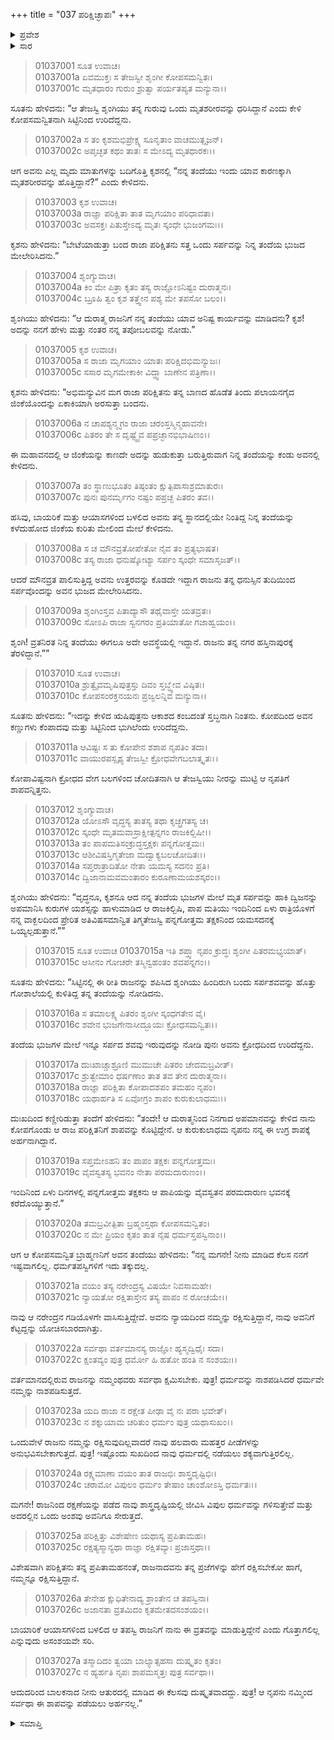 +++
title = "037 ಪರಿಕ್ಷಿಚ್ಛಾಪಃ"
+++

<details><summary>ಪ್ರವೇಶ</summary>


।।   ಓಂ ಓಂ ನಮೋ ನಾರಾಯಣಾಯ।।   ಶ್ರೀ ವೇದವ್ಯಾಸಾಯ ನಮಃ ।।

ಶ್ರೀ ಕೃಷ್ಣದ್ವೈಪಾಯನ ವೇದವ್ಯಾಸ ವಿರಚಿತ  

**ಶ್ರೀ ಮಹಾಭಾರತ**

**ಆದಿ ಪರ್ವ**

**ಆಸ್ತೀಕ ಪರ್ವ**

**ಅಧ್ಯಾಯ 37**

</details>


<details><summary>ಸಾರ</summary>
ಋಷಿಪುತ್ರನಿಂದ ಪರಿಕ್ಷಿತನಿಗೆ ಶಾಪ (1-10). ಋಷಿಯು ಮಗನಿಗೆ ಶಾಪವನ್ನು ಹಿಂತೆಗೆದುಕೊಳ್ಳಲು ಹೇಳಿದುದು (11-27).

</details>


> 01037001 ಸೂತ ಉವಾಚ।  
01037001a ಏವಮುಕ್ತಃ ಸ ತೇಜಸ್ವೀ ಶೃಂಗೀ ಕೋಪಸಮನ್ವಿತಃ।  
01037001c ಮೃತಧಾರಂ ಗುರುಂ ಶ್ರುತ್ವಾ ಪರ್ಯತಪ್ಯತ ಮನ್ಯುನಾ।।

ಸೂತನು ಹೇಳಿದನು: “ಆ ತೇಜಸ್ವಿ ಶೃಂಗಿಯು ತನ್ನ ಗುರುವು ಒಂದು ಮೃತಶರೀರವನ್ನು ಧರಿಸಿದ್ದಾನೆ ಎಂದು ಕೇಳಿ ಕೋಪಸಮನ್ವಿತನಾಗಿ ಸಿಟ್ಟಿನಿಂದ ಉರಿದೆದ್ದನು.

> 01037002a ಸ ತಂ ಕೃಶಮಭಿಪ್ರೇಕ್ಷ್ಯ ಸೂನೃತಾಂ ವಾಚಮುತ್ಸೃಜನ್।  
01037002c ಅಪೃಚ್ಛತ ಕಥಂ ತಾತಃ ಸ ಮೇಽದ್ಯ ಮೃತಧಾರಕಃ।।

ಆಗ ಅವನು ಎಲ್ಲ ಮೃದು ಮಾತುಗಳನ್ನು ಬದಿಗೊತ್ತಿ ಕೃಶನಲ್ಲಿ “ನನ್ನ ತಂದೆಯು ಇಂದು ಯಾವ ಕಾರಣಕ್ಕಾಗಿ ಮೃತಶರೀರವನ್ನು ಹೊತ್ತಿದ್ದಾನೆ?” ಎಂದು ಕೇಳಿದನು.

> 01037003 ಕೃಶ ಉವಾಚ।  
01037003a ರಾಜ್ಞಾ ಪರಿಕ್ಷಿತಾ ತಾತ ಮೃಗಯಾಂ ಪರಿಧಾವತಾ।  
01037003c ಅವಸಕ್ತಃ ಪಿತುಸ್ತೇಽದ್ಯ ಮೃತಃ ಸ್ಕಂಧೇ ಭುಜಂಗಮಃ।।

ಕೃಶನು ಹೇಳಿದನು: “ಬೇಟೆಯಾಡುತ್ತಾ ಬಂದ ರಾಜಾ ಪರಿಕ್ಷಿತನು ಸತ್ತ ಒಂದು ಸರ್ಪವನ್ನು ನಿನ್ನ ತಂದೆಯ ಭುಜದ ಮೇಲೇರಿಸಿದನು.”

> 01037004 ಶೃಂಗ್ಯುವಾಚ।  
01037004a ಕಿಂ ಮೇ ಪಿತ್ರಾ ಕೃತಂ ತಸ್ಯ ರಾಜ್ಞೋಽನಿಷ್ಟಂ ದುರಾತ್ಮನಃ।  
01037004c ಬ್ರೂಹಿ ತ್ವಂ ಕೃಶ ತತ್ತ್ವೇನ ಪಶ್ಯ ಮೇ ತಪಸೋ ಬಲಂ।।

ಶೃಂಗಿಯು ಹೇಳಿದನು: “ಆ ದುರಾತ್ಮ ರಾಜನಿಗೆ ನನ್ನ ತಂದೆಯು ಯಾವ ಅನಿಷ್ಟ ಕಾರ್ಯವನ್ನು ಮಾಡಿದನು? ಕೃಶ! ಅದನ್ನು ನನಗೆ ಹೇಳು ಮತ್ತು ನಂತರ ನನ್ನ ತಪೋಬಲವನ್ನು ನೋಡು.”

> 01037005 ಕೃಶ ಉವಾಚ।  
01037005a ಸ ರಾಜಾ ಮೃಗಯಾಂ ಯಾತಃ ಪರಿಕ್ಷಿದಭಿಮನ್ಯುಜಃ।  
01037005c ಸಸಾರ ಮೃಗಮೇಕಾಕೀ ವಿದ್ಧ್ವಾ ಬಾಣೇನ ಪತ್ರಿಣಾ।।

ಕೃಶನು ಹೇಳಿದನು: “ಅಭಿಮನ್ಯುವಿನ ಮಗ ರಾಜಾ ಪರಿಕ್ಷಿತನು ತನ್ನ ಬಾಣದ ಹೊಡೆತ ತಿಂದು ಪಲಾಯನಗೈದ ಜಿಂಕೆಯೊಂದನ್ನು ಏಕಾಕಿಯಾಗಿ ಅರಸುತ್ತಾ ಬಂದನು.

> 01037006a ನ ಚಾಪಶ್ಯನ್ಮೃಗಂ ರಾಜಾ ಚರಂಸ್ತಸ್ಮಿನ್ಮಹಾವನೇ।  
01037006c ಪಿತರಂ ತೇ ಸ ದೃಷ್ಟ್ವೈವ ಪಪ್ರಚ್ಛಾನಭಿಭಾಷಿಣಂ।।

ಈ ಮಹಾವನದಲ್ಲಿ ಆ ಜಿಂಕೆಯನ್ನು ಕಾಣದೇ ಅದನ್ನು ಹುಡುಕುತ್ತಾ ಬರುತ್ತಿರುವಾಗ ನಿನ್ನ ತಂದೆಯನ್ನು ಕಂಡು ಅವನಲ್ಲಿ ಕೇಳಿದನು.

> 01037007a ತಂ ಸ್ಥಾಣುಭೂತಂ ತಿಷ್ಠಂತಂ ಕ್ಷುತ್ಪಿಪಾಸಾಶ್ರಮಾತುರಃ।  
01037007c ಪುನಃ ಪುನರ್ಮೃಗಂ ನಷ್ಟಂ ಪಪ್ರಚ್ಛ ಪಿತರಂ ತವ।।

ಹಸಿವು, ಬಾಯರಿಕೆ ಮತ್ತು ಆಯಾಸಗಳಿಂದ ಬಳಲಿದ ಅವನು ತನ್ನ ಸ್ಥಾನದಲ್ಲಿಯೇ ನಿಂತಿದ್ದ ನಿನ್ನ ತಂದೆಯನ್ನು ಕಳೆದುಹೋದ ಜಿಂಕೆಯ ಕುರಿತು ಮೇಲಿಂದ ಮೇಲೆ ಕೇಳಿದನು.

> 01037008a ಸ ಚ ಮೌನವ್ರತೋಪೇತೋ ನೈವ ತಂ ಪ್ರತ್ಯಭಾಷತ।  
01037008c ತಸ್ಯ ರಾಜಾ ಧನುಷ್ಕೋಟ್ಯಾ ಸರ್ಪಂ ಸ್ಕಂಧೇ ಸಮಾಸೃಜತ್।।

ಆದರೆ ಮೌನವ್ರತ ಪಾಲಿಸುತ್ತಿದ್ದ ಅವನು ಉತ್ತರವನ್ನು ಕೊಡದೇ ಇದ್ದಾಗ ರಾಜನು ತನ್ನ ಧನುಸ್ಸಿನ ತುದಿಯಿಂದ ಸರ್ಪವೊಂದನ್ನು ಅವನ ಭುಜದ ಮೇಲೇರಿಸಿದನು.

> 01037009a ಶೃಂಗಿಂಸ್ತವ ಪಿತಾದ್ಯಾಸೌ ತಥೈವಾಸ್ತೇ ಯತವ್ರತಃ।  
01037009c ಸೋಽಪಿ ರಾಜಾ ಸ್ವನಗರಂ ಪ್ರತಿಯಾತೋ ಗಜಾಹ್ವಯಂ।।

ಶೃಂಗಿ! ವ್ರತನಿರತ ನಿನ್ನ ತಂದೆಯು ಈಗಲೂ ಅದೇ ಅವಸ್ಥೆಯಲ್ಲಿ ಇದ್ದಾನೆ. ರಾಜನು ತನ್ನ ನಗರ ಹಸ್ತಿನಾಪುರಕ್ಕೆ ತೆರಳಿದ್ದಾನೆ.””

> 01037010 ಸೂತ ಉವಾಚ।  
01037010a ಶ್ರುತ್ವೈವಮೃಷಿಪುತ್ರಸ್ತು ದಿವಂ ಸ್ತಬ್ಧ್ವೇವ ವಿಷ್ಠಿತಃ।  
01037010c ಕೋಪಸಂರಕ್ತನಯನಃ ಪ್ರಜ್ವಲನ್ನಿವ ಮನ್ಯುನಾ।।

ಸೂತನು ಹೇಳಿದನು: “ಇದನ್ನು ಕೇಳಿದ ಋಷಿಪುತ್ರನು ಆಕಾಶದ ಕಂಬದಂತೆ ಸ್ತಬ್ಧನಾಗಿ ನಿಂತನು. ಕೋಪದಿಂದ ಅವನ ಕಣ್ಣುಗಳು ಕೆಂಪಾದವು ಮತ್ತು ಸಿಟ್ಟಿನಿಂದ ಭುಗಿಲೆಂದು ಉರಿದೆದ್ದನು.

> 01037011a ಆವಿಷ್ಟಃ ಸ ತು ಕೋಪೇನ ಶಶಾಪ ನೃಪತಿಂ ತದಾ।  
01037011c ವಾಯುರಪಸ್ಪೃಶ್ಯ ತೇಜಸ್ವೀ ಕ್ರೋಧವೇಗಬಲಾತ್ಕೃತಃ।।

ಕೋಪಾವಿಷ್ಟನಾಗಿ ಕ್ರೋಧದ ವೇಗ ಬಲಗಳಿಂದ ಚೋದಿತನಾಗಿ ಆ ತೇಜಸ್ವಿಯು ನೀರನ್ನು ಮುಟ್ಟಿ ಆ ನೃಪತಿಗೆ ಶಾಪವನ್ನಿತ್ತನು.

> 01037012 ಶೃಂಗ್ಯುವಾಚ।  
01037012a ಯೋಽಸೌ ವೃದ್ಧಸ್ಯ ತಾತಸ್ಯ ತಥಾ ಕೃಚ್ಛ್ರಗತಸ್ಯ ಚ।  
01037012c ಸ್ಕಂಧೇ ಮೃತಮವಾಸ್ರಾಕ್ಷೀತ್ಪನ್ನಗಂ ರಾಜಕಿಲ್ಬಿಷೀ।।  
01037013a ತಂ ಪಾಪಮತಿಸಂಕ್ರುದ್ಧಸ್ತಕ್ಷಕಃ ಪನ್ನಗೋತ್ತಮಃ।  
01037013c ಆಶೀವಿಷಸ್ತಿಗ್ಮತೇಜಾ ಮದ್ವಾಕ್ಯಬಲಚೋದಿತಃ।।   
01037014a ಸಪ್ತರಾತ್ರಾದಿತೋ ನೇತಾ ಯಮಸ್ಯ ಸದನಂ ಪ್ರತಿ।  
01037014c ದ್ವಿಜಾನಾಮವಮಂತಾರಂ ಕುರೂಣಾಮಯಶಸ್ಕರಂ।।

ಶೃಂಗಿಯು ಹೇಳಿದನು: “ವೃದ್ಧನೂ, ಕೃಶನೂ ಆದ ನನ್ನ ತಂದೆಯ ಭುಜಗಳ ಮೇಲೆ ಮೃತ ಸರ್ಪವನ್ನು ಹಾಕಿ ದ್ವಿಜನನ್ನು ಅಪಮಾನಿಸಿ ಕುರುಗಳ ಯಶಸ್ಸನ್ನು ಹಾಳುಮಾಡಿದ ಆ ರಾಜಕಿಲ್ಬಿಷಿ, ಪಾಪ ಮತಿಯು ಇಂದಿನಿಂದ ಏಳು ರಾತ್ರಿಯೊಳಗೆ ನನ್ನ ವಾಕ್ಬಲದಿಂದ ಪ್ರೇರಿತ ಅತಿವಿಷಸಮಾನ್ವಿತ ತಿಗ್ಮತೇಜಸ್ವಿ ಪನ್ನಗೋತ್ತಮ ತಕ್ಷಕನಿಂದ ಯಮಸದನಕ್ಕೆ ಒಯ್ಯಲ್ಪಡುತ್ತಾನೆ.””

> 01037015 ಸೂತ ಉವಾಚ
01037015a ಇತಿ ಶಪ್ತ್ವಾ ನೃಪಂ ಕ್ರುದ್ಧಃ ಶೃಂಗೀ ಪಿತರಮಭ್ಯಯಾತ್।  
01037015c ಆಸೀನಂ ಗೋಚರೇ ತಸ್ಮಿನ್ವಹಂತಂ ಶವಪನ್ನಗಂ।।

ಸೂತನು ಹೇಳಿದನು: “ಸಿಟ್ಟಿನಲ್ಲಿ ಈ ರೀತಿ ರಾಜನನ್ನು ಶಪಿಸಿದ ಶೃಂಗಿಯು ಹಿಂದಿರುಗಿ ಬಂದು ಸರ್ಪಶವವನ್ನು ಹೊತ್ತು ಗೋಶಾಲೆಯಲ್ಲಿ ಕುಳಿತಿದ್ದ ತನ್ನ ತಂದೆಯನ್ನು ನೋಡಿದನು.

> 01037016a ಸ ತಮಾಲಕ್ಷ್ಯ ಪಿತರಂ ಶೃಂಗೀ ಸ್ಕಂಧಗತೇನ ವೈ।  
01037016c ಶವೇನ ಭುಜಗೇನಾಸೀದ್ಭೂಯಃ ಕ್ರೋಧಸಮನ್ವಿತಃ।।

ತಂದೆಯ ಭುಜಗಳ ಮೇಲೆ ಇನ್ನೂ ಸರ್ಪದ ಶವವು ಇರುವುದನ್ನು ನೋಡಿ ಪುನಃ ಅವನು ಕ್ರೋಧದಿಂದ ಉರಿದೆದ್ದನು.

> 01037017a ದುಃಖಾಚ್ಚಾಶ್ರೂಣಿ ಮುಮುಚೇ ಪಿತರಂ ಚೇದಮಬ್ರವೀತ್।   
01037017c ಶ್ರುತ್ವೇಮಾಂ ಧರ್ಷಣಾಂ ತಾತ ತವ ತೇನ ದುರಾತ್ಮನಾ।।  
01037018a ರಾಜ್ಞಾ ಪರಿಕ್ಷಿತಾ ಕೋಪಾದಶಪಂ ತಮಹಂ ನೃಪಂ।  
01037018c ಯಥಾರ್ಹತಿ ಸ ಏವೋಗ್ರಂ ಶಾಪಂ ಕುರುಕುಲಾಧಮಃ।।

ದುಃಖದಿಂದ ಕಣ್ಣೀರಿಡುತ್ತಾ ತಂದೆಗೆ ಹೇಳಿದನು: “ತಂದೇ! ಆ ದುರಾತ್ಮನಿಂದ ನಿನಗಾದ ಅಪಮಾನವನ್ನು ಕೇಳಿದ ನಾನು ಕೋಪಗೊಂಡು ಆ ರಾಜ ಪರಿಕ್ಷಿತನಿಗೆ ಶಾಪವನ್ನು ಕೊಟ್ಟಿದ್ದೇನೆ. ಆ ಕುರುಕುಲಾಧಮ ನೃಪನು ನನ್ನ ಈ ಉಗ್ರ ಶಾಪಕ್ಕೆ ಅರ್ಹನಾಗಿದ್ದಾನೆ.

> 01037019a ಸಪ್ತಮೇಽಹನಿ ತಂ ಪಾಪಂ ತಕ್ಷಕಃ ಪನ್ನಗೋತ್ತಮಃ।  
01037019c ವೈವಸ್ವತಸ್ಯ ಭವನಂ ನೇತಾ ಪರಮದಾರುಣಂ।।

ಇಂದಿನಿಂದ ಏಳು ದಿನಗಳಲ್ಲಿ ಪನ್ನಗೋತ್ತಮ ತಕ್ಷಕನು ಆ ಪಾಪಿಯನ್ನು ವೈವಸ್ವತನ ಪರಮದಾರುಣ ಭವನಕ್ಕೆ ಕರೆದೊಯ್ಯುತ್ತಾನೆ.”

> 01037020a ತಮಬ್ರವೀತ್ಪಿತಾ ಬ್ರಹ್ಮಂಸ್ತಥಾ ಕೋಪಸಮನ್ವಿತಂ।   
01037020c ನ ಮೇ ಪ್ರಿಯಂ ಕೃತಂ ತಾತ ನೈಷ ಧರ್ಮಸ್ತಪಸ್ವಿನಾಂ।।

ಆಗ ಆ ಕೋಪಸಮನ್ವಿತ ಬ್ರಾಹ್ಮಣನಿಗೆ ಅವನ ತಂದೆಯು ಹೇಳಿದನು: “ನನ್ನ ಮಗನೇ! ನೀನು ಮಾಡಿದ ಕೆಲಸ ನನಗೆ ಇಷ್ಟವಾಗಲಿಲ್ಲ. ಧರ್ಮತಪಸ್ವಿಗಳಿಗೆ ಇದು ತಕ್ಕುದಲ್ಲ.

> 01037021a ವಯಂ ತಸ್ಯ ನರೇಂದ್ರಸ್ಯ ವಿಷಯೇ ನಿವಸಾಮಹೇ।  
01037021c ನ್ಯಾಯತೋ ರಕ್ಷಿತಾಸ್ತೇನ ತಸ್ಯ ಪಾಪಂ ನ ರೋಚಯೇ।।

ನಾವು ಆ ನರೇಂದ್ರನ ಗಡಿಯೊಳಗೇ ವಾಸಿಸುತ್ತಿದ್ದೇವೆ. ಅವನು ನ್ಯಾಯದಿಂದ ನಮ್ಮನ್ನು ರಕ್ಷಿಸುತ್ತಿದ್ದಾನೆ, ನಾವು ಅವನಿಗೆ ಕೆಟ್ಟದ್ದನ್ನು ಯೋಚಿಸಬಾರದಾಗಿತ್ತು.

> 01037022a ಸರ್ವಥಾ ವರ್ತಮಾನಸ್ಯ ರಾಜ್ಞೋ ಹ್ಯಸ್ಮದ್ವಿಧೈಃ ಸದಾ।  
01037022c ಕ್ಷಂತವ್ಯಂ ಪುತ್ರ ಧರ್ಮೋ ಹಿ ಹತೋ ಹಂತಿ ನ ಸಂಶಯಃ।।

ವರ್ತಮಾನದಲ್ಲಿರುವ ರಾಜನನ್ನು ನಮ್ಮಂಥವರು ಸರ್ವಥಾ ಕ್ಷಮಿಸಬೇಕು. ಪುತ್ರ! ಧರ್ಮವನ್ನು ನಾಶಪಡಿಸಿದರೆ ಧರ್ಮವೇ ನಮ್ಮನ್ನು ನಾಶಪಡಿಸುತ್ತದೆ.

> 01037023a ಯದಿ ರಾಜಾ ನ ರಕ್ಷೇತ ಪೀಢಾ ವೈ ನಃ ಪರಾ ಭವೇತ್।  
01037023c ನ ಶಕ್ನುಯಾಮ ಚರಿತುಂ ಧರ್ಮಂ ಪುತ್ರ ಯಥಾಸುಖಂ।।

ಒಂದುವೇಳೆ ರಾಜನು ನಮ್ಮನ್ನು ರಕ್ಷಿಸುವುದಿಲ್ಲವಾದರೆ ನಾವು ಹಲವಾರು ಮಹತ್ತರ ಪೀಡೆಗಳನ್ನು ಅನುಭವಿಸಬೇಕಾಗುತ್ತದೆ. ಪುತ್ರ! ಇಷ್ಟೊಂದು ಸುಖದಿಂದ ನಾವು ಧರ್ಮದಲ್ಲಿ ನಡೆಯಲು ಶಕ್ಯವಾಗುತ್ತಿರಲಿಲ್ಲ.

> 01037024a ರಕ್ಷ್ಯಮಾಣಾ ವಯಂ ತಾತ ರಾಜಭಿಃ ಶಾಸ್ತ್ರದೃಷ್ಟಿಭಿಃ।  
01037024c ಚರಾಮೋ ವಿಪುಲಂ ಧರ್ಮಂ ತೇಷಾಂ ಚಾಂಶೋಽಸ್ತಿ ಧರ್ಮತಃ।।

ಮಗನೇ! ರಾಜನಿಂದ ರಕ್ಷಣೆಯನ್ನು ಪಡೆದ ನಾವು ಶಾಸ್ತ್ರದೃಷ್ಟಿಯಲ್ಲಿ ಜೀವಿಸಿ ವಿಪುಲ ಧರ್ಮವನ್ನು ಗಳಿಸುತ್ತೇವೆ ಮತ್ತು ಅದರಲ್ಲಿನ ಒಂದು ಅಂಶವು ಅವನಿಗೂ ಸೇರುತ್ತದೆ.

> 01037025a ಪರಿಕ್ಷಿತ್ತು ವಿಶೇಷೇಣ ಯಥಾಸ್ಯ ಪ್ರಪಿತಾಮಹಃ।   
01037025c ರಕ್ಷತ್ಯಸ್ಮಾನ್ಯಥಾ ರಾಜ್ಞಾ ರಕ್ಷಿತವ್ಯಾಃ ಪ್ರಜಾಸ್ತಥಾ।।

ವಿಶೇಷವಾಗಿ ಪರಿಕ್ಷಿತನು ತನ್ನ ಪ್ರಪಿತಾಮಹನಂತೆ, ರಾಜನಾದವನು ತನ್ನ ಪ್ರಜೆಗಳನ್ನು ಹೇಗೆ ರಕ್ಷಿಸಬೇಕೋ ಹಾಗೆ, ನಮ್ಮನ್ನೂ ರಕ್ಷಿಸುತ್ತಿದ್ದಾನೆ.

> 01037026a ತೇನೇಹ ಕ್ಷುಧಿತೇನಾದ್ಯ ಶ್ರಾಂತೇನ ಚ ತಪಸ್ವಿನಾ।  
01037026c ಅಜಾನತಾ ವ್ರತಮಿದಂ ಕೃತಮೇತದಸಂಶಯಂ।।

ಬಾಯಾರಿಕೆ ಆಯಾಸಗಳಿಂದ ಬಳಲಿದ ಆ ತಪಸ್ವಿ ರಾಜನಿಗೆ ನಾನು ಈ ವ್ರತವನ್ನು ಮಾಡುತ್ತಿದ್ದೇನೆ ಎಂದು ಗೊತ್ತಾಗಲಿಲ್ಲ ಎನ್ನುವುದು ಅಸಂಶಯವೇ ಸರಿ.

> 01037027a ತಸ್ಮಾದಿದಂ ತ್ವಯಾ ಬಾಲ್ಯಾತ್ಸಹಸಾ ದುಷ್ಕೃತಂ ಕೃತಂ।  
01037027c ನ ಹ್ಯರ್ಹತಿ ನೃಪಃ ಶಾಪಮಸ್ಮತ್ತಃ ಪುತ್ರ ಸರ್ವಥಾ।।

ಆದುದರಿಂದ ಬಾಲಕನಾದ ನೀನು ಆತುರದಲ್ಲಿ ಮಾಡಿದ ಈ ಕೆಲಸವು ದುಷ್ಕೃತವಾದದ್ದು. ಪುತ್ರ! ಆ ನೃಪನು ನಮ್ಮಿಂದ ಸರ್ವಥಾ ಈ ಶಾಪವನ್ನು ಪಡೆಯಲು ಅರ್ಹನಲ್ಲ.”


<details><summary>ಸಮಾಪ್ತಿ</summary>


ಇತಿ ಶ್ರೀ ಮಹಾಭಾರತೇ ಆದಿಪರ್ವಣಿ ಆಸ್ತೀಕಪರ್ವಣಿ ಪರಿಕ್ಷಿಚ್ಛಾಪೇ ಸಪ್ತತ್ರಿಂಶೋಽಧ್ಯಾಯಃ।  
ಇದು ಶ್ರೀ ಮಹಾಭಾರತದಲ್ಲಿ ಆದಿಪರ್ವದಲ್ಲಿ ಆಸ್ತೀಕಪರ್ವದಲ್ಲಿ ಪರಿಕ್ಷಿತ್ ಶಾಪ ಎನ್ನುವ ಮೂವತ್ತೇಳನೆಯ ಅಧ್ಯಾಯವು.



</details>
